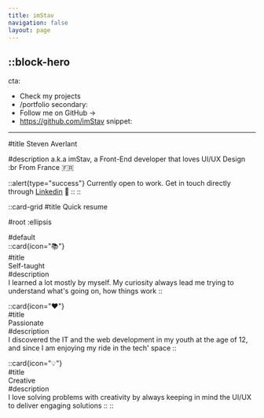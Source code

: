 ```yaml
---
title: imStav
navigation: false
layout: page
---
```


::block-hero
---
cta:
  - Check my projects
  - /portfolio
secondary:
  - Follow me on GitHub →
  - https://github.com/imStav
snippet: 
---

#title
Steven Averlant

#description
a.k.a imStav, a Front-End developer that loves UI/UX Design :br From France 🇫🇷 

  ::alert{type="success"}
  Currently open to work. Get in touch directly through [Linkedin](https://www.linkedin.com/in/steven-averlant/) 💬
  ::
::

::card-grid
#title
Quick resume

#root
:ellipsis

#default  
  ::card{icon="📚"}  
  #title  
  Self-taught  
  #description  
  I learned a lot mostly by myself. My curiosity always lead me trying to understand what's going on, how things work
  ::  

  ::card{icon="❤️"}  
  #title  
  Passionate  
  #description  
  I discovered the IT and the web development in my youth at the age of 12,  and since I am enjoying my ride in the tech' space
  ::

  ::card{icon="💡"}  
  #title  
  Creative  
  #description  
  I love solving problems with creativity by always keeping in mind the UI/UX to deliver engaging solutions
  ::
::